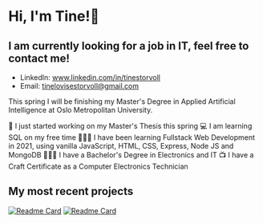 # Hi, I'm Tine!👋
## I am currently looking for a job in IT, feel free to contact me!
* LinkedIn: www.linkedin.com/in/tinestorvoll
* Email: tinelovisestorvoll@gmail.com

This spring I will be finishing my Master's Degree in Applied Artificial Intelligence at Oslo Metropolitan University. 

  📄 I just started working on my Master's Thesis this spring
  💻 I am learning SQL on my free time
  👩🏻‍💻 I have been learning Fullstack Web Development in 2021, using vanilla JavaScript, HTML, CSS, Express, Node JS and MongoDB
  👩🏻‍🎓 I have a Bachelor's Degree in Electronics and IT
  📺 I have a Craft Certificate as a Computer Electronics Technician

## My most recent projects
[![Readme Card](https://github-readme-stats.vercel.app/api/pin/?username=TLS97&repo=yelp-camp&theme=graywhite)](https://github.com/TLS97/yelp-camp)
[![Readme Card](https://github-readme-stats.vercel.app/api/pin/?username=TLS97&repo=face-mask-detection&theme=graywhite)](https://github.com/TLS97/face-mask-detection)



